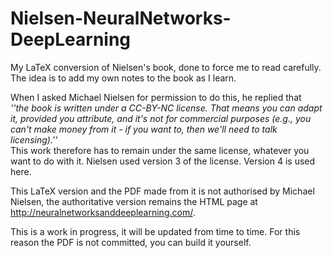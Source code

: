 # Nielsen-NeuralNetworks-DeepLearning

My LaTeX conversion of Nielsen's book, done to force me to read carefully.  The idea is to add my own notes to the book as I learn.

When I asked Michael Nielsen for permission to do this, he replied that  
*''the book is written under a CC-BY-NC license. That means you can adapt it, provided you attribute, and it's not for commercial purposes (e.g., you can't make money from it - if you want to, then we'll need to talk licensing).''*  
This work therefore has to remain under the same license, whatever you want to do with it. Nielsen used version 3 of the license. Version 4 is used here.

This LaTeX version and the PDF made from it is not authorised by Michael Nielsen, the authoritative version remains the HTML page at http://neuralnetworksanddeeplearning.com/.

This is a work in progress, it will be updated from time to time. For this reason the PDF is not committed, you can build it yourself.


